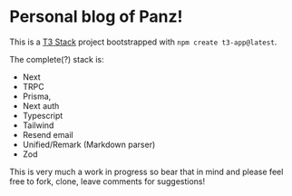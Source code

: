 # Personal blog of Panz!

This is a [T3 Stack](https://create.t3.gg/) project bootstrapped with `npm create t3-app@latest`.

The complete(?) stack is:
* Next
* TRPC
* Prisma,
* Next auth
* Typescript
* Tailwind
* Resend email
* Unified/Remark (Markdown parser)
* Zod

This is very much a work in progress so bear that in mind and please feel free to fork, clone, leave comments for suggestions!
